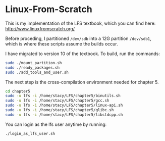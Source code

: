 # Linux-From-Scratch
This is my implementation of the LFS textbook, which you can find here: http://www.linuxfromscratch.org/

Before proceding, I partitioned `/dev/sdb` into a 12G partition `/dev/sdb1`, which is where these scripts assume the builds occur.

I have migrated to version 10 of the textbook. To build, run the commands:
```bash
sudo ./mount_partition.sh
sudo ./ready_packages.sh
sudo ./add_tools_and_user.sh
```

The next step is the cross-compilation environment needed for chapter 5.
```bash
cd chapter5 
sudo -u lfs -i /home/stacy/LFS/chapter5/binutils.sh
sudo -u lfs -i /home/stacy/LFS/chapter5/gcc.sh
sudo -u lfs -i /home/stacy/LFS/chapter5/linux-api.sh
sudo -u lfs -i /home/stacy/LFS/chapter5/glibc.sh
sudo -u lfs -i /home/stacy/LFS/chapter5/libstdcpp.sh
```

You can login as the lfs user anytime by running:
```bash
./login_as_lfs_user.sh
```

